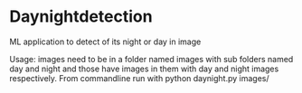 # Daynightdetection
ML application to detect of its night or day in image

Usage: images need to be in a folder named images with sub folders named day and night and those have images in them with day and night images respectively. 
From commandline run with python daynight.py images/

